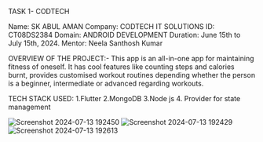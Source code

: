 TASK 1- CODTECH

Name: SK ABUL AMAN
Company: CODTECH IT SOLUTIONS
ID: CT08DS2384
Domain: ANDROID DEVELOPMENT
Duration: June 15th to July 15th, 2024.
Mentor: Neela Santhosh Kumar

OVERVIEW OF THE PROJECT:-
This app is an all-in-one app for maintaining fitness of oneself. It has cool features like counting steps and calories burnt, provides customised workout routines depending whether the person is a beginner, intermediate or advanced regarding workouts.

TECH STACK USED:
1.Flutter
2.MongoDB
3.Node js
4. Provider for state management

![Screenshot 2024-07-13 192450](https://github.com/user-attachments/assets/53c6e606-7dde-4a9a-a990-dcb7054fdfc8)
![Screenshot 2024-07-13 192429](https://github.com/user-attachments/assets/9250ab6d-f12f-463f-8655-ffd260896406)
![Screenshot 2024-07-13 192613](https://github.com/user-attachments/assets/4dfad800-d114-4cbe-a0d9-502b33d788ef)

